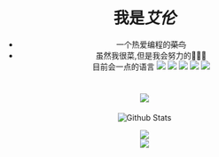 <div align="center">
    
  # 我是*艾伦*
- 一个热爱编程的~~菜鸟~~
- 虽然我很菜,但是我会努力的👀👀👀
    </br>
<a>目前会一点的语言</a><span >
	<img  src="https://img.shields.io/badge/-HTML5-E34F26?style=flat-square&logo=html5&logoColor=white" />
	<img  src="https://img.shields.io/badge/-CSS3-1572B6?style=flat-square&logo=css3" />
	<img  src="https://img.shields.io/badge/-JavaScript-oringe?style=flat-square&logo=javascript" />
    <img  src="https://img.shields.io/badge/-Java-white?style=flat-square&logo=java&logoColor=orange" />
    <img  src="https://img.shields.io/badge/-Python-black?style=flat-square&logo=python&logoColor=white" />
</span>
    
   

<h1 align="center">
  <a href="https://sunguoqi.com/">
    <img src="https://readme-typing-svg.herokuapp.com/?lines=awa;哔哩哔哩艾伦嗷!&center=true&size=30">
  </a>
</h1>

<div align="center">
    
![Github Stats](https://github-readme-stats.vercel.app/api?username=Alanblxc&show_icons=true&theme=dark&count_private=true)
</div>

<div align="center">
    <img src="https://activity-graph.herokuapp.com/graph?username=Alanblxc&theme=xcode" />
</div>

<div align="center">
    <img  src="https://visitor-badge.glitch.me/badge?page_id=sun0225SUN" />
</div>

 </div>
